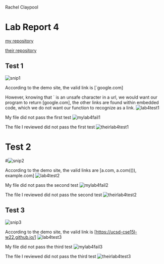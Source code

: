 Rachel Claypool
# Lab Report 4
[my repository](https://github.com/raclay/markdown-parse)

[their repository]()


## Test 1
![snip1](https://user-images.githubusercontent.com/97620200/155594620-4c684682-a721-419c-bee8-5b4e0bd74893.jpg)

According to the demo site, the valid link is [`google.com]

However, knowing that ` is an unsafe character in a url, we would want our program to return [google.com], the other
links are found within embedded code, which we do not want our function to recognize as a link.
![lab4test1](https://user-images.githubusercontent.com/97620200/155598199-1ba5aa68-a912-4ec7-9a58-8d0e8f0beb11.jpg)

My file did not pass the first test
![mylab4fail1](https://user-images.githubusercontent.com/97620200/155599142-8b37eda7-bf05-4441-bcab-ad7229651712.jpg)


The file I reviewed did not pass the first test
![theirlab4test1](https://user-images.githubusercontent.com/97620200/155599999-b09bcf9f-1979-4f7c-ad6e-20e012e3d928.jpg)


# Test 2
#![snip2](https://user-images.githubusercontent.com/97620200/155594649-0f5e0a12-f95f-4bb8-8c45-cef43657ceb6.jpg)

According to the demo site, the valid links are [a.com, a.com(()), example.com]
![lab4test2](https://user-images.githubusercontent.com/97620200/155597969-123de234-08e1-41fd-af65-c2c8df3feef9.jpg)

My file did not pass the second test
![mylab4fail2](https://user-images.githubusercontent.com/97620200/155599194-53263a8a-87fb-4039-be72-dc99abad0bc9.jpg)


The file I reviewed did not pass the second test
![theirlab4test2](https://user-images.githubusercontent.com/97620200/155600071-5377c57f-eff6-4f9b-9b13-4fb35fe755d1.jpg)



## Test 3
![snip3](https://user-images.githubusercontent.com/97620200/155594682-a3bda641-808b-4002-b7b9-7a900662b2ce.jpg)

According to the demo site, the valid link is [https://ucsd-cse15l-w22.github.io/] 
![lab4test3](https://user-images.githubusercontent.com/97620200/155597973-8d4d552e-1a16-468a-8f85-f400231395e9.jpg)

My file did not pass the third test
![mylab4fail3](https://user-images.githubusercontent.com/97620200/155599239-fb590370-d062-4803-b509-f1086f2e454b.jpg)


The file I reviewed did not pass the third test
![theirlab4test3](https://user-images.githubusercontent.com/97620200/155600114-52899834-eb68-494d-b685-e8b3ab57bb8d.jpg)
